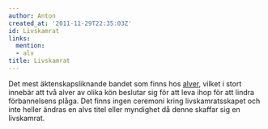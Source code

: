 ```yaml
---
author: Anton
created_at: '2011-11-29T22:35:03Z'
id: Livskamrat
links:
  mention:
  - alv
title: Livskamrat
---
```


Det mest äktenskapsliknande bandet som finns hos [alver], vilket i stort innebär att två alver av
olika kön beslutar sig för att leva ihop för att lindra förbannelsens plåga. Det finns ingen
ceremoni kring livskamratsskapet och inte heller ändras en alvs titel eller myndighet då denne
skaffar sig en livskamrat.

  [alver]: alv
